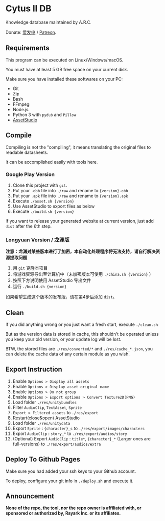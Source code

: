 # Cytus II DB

Knowledge database maintained by A.R.C.

Donate: [爱发电](https://afdian.net/@dtsdao) / [Patreon](https://www.patreon.com/dtsdao).

## Requirements

This program can be executed on Linux/Windows/macOS.

You must have at least 5 GB free space on your current disk.

Make sure you have installed these softwares on your PC:

- Git
- Zip
- Bash
- FFmpeg
- Node.js
- Python 3 with `pydub` and `Pillow`
- [AssetStudio](https://github.com/Perfare/AssetStudio)

## Compile

Compiling is not the "compiling", it means translating the original files to readable datasheets.

It can be accomplished easily with tools here.

### Google Play Version

1. Clone this project with `git`.
2. Put your `.obb` file into `./raw` and rename to `{version}.obb`
3. Put your `.apk` file into `./raw` and rename to `{version}.apk`
4. Execute `./asset.sh {version}`
5. Use AssetStudio to export files as below
6. Execute `./build.sh {version}`

If you want to release your generated website at current version, just add `dist` after the 6th step.

### Longyuan Version / 龙渊版

**注意：龙渊对某些版本进行了加密，本自动化处理程序将无法支持，请自行解决资源提取问题**

1. 用 `git` 克隆本项目
2. 将游戏资源导出至计算机中（未加密版本可使用 `./china.sh {version}` ）
3. 按照下方说明使用 AssetStudio 导出文件
4. 运行 `./build.sh {version}`

如果希望生成这个版本的发布版，请在第4步后添加 `dist`。

## Clean

If you did anything wrong or you just want a fresh start, execute `./clean.sh`

But as the version data is stored in cache, this shouldn't be operated unless you keep your old version, or your update log will be lost.

BTW, the stored files are `./res/converted/*` and `./res/cache_*.json`, you can delete the cache data of any certain module as you wish.

## Export Instruction

1.  Enable `Options > Display all assets`
2.  Enable `Options > Display asset original name`
3.  Enable `Options > Do not group`
4.  Enable `Options > Export options > Convert Texture2D(PNG)`
5.  Load folder `./res/unitybundles`
6.  Filter `AudioClip`, `TextAsset`, `Sprite`
7.  `Export > Filtered assets` to `./res/export`
8.  Restart(close&open) AssetStudio 
9.  Load folder `./res/unitydata`
10. Export `Sprite` : `{character}_s` to `./res/export/images/characters`
11. Export `AudioClip` : `story_*` to `./res/export/audios/story`
12. (Optional) Export `AudioClip` : `title*`, `{character}_*` (Larger ones are full-versions) to `./res/export/audios/extra`

## Deploy To Github Pages

Make sure you had added your ssh keys to your Github account.

To deploy, configure your git info in `./deploy.sh` and execute it.

## Announcement

**None of the repo, the tool, nor the repo owner is affiliated with, or sponsored or authorized by, Rayark Inc. or its affiliates.**